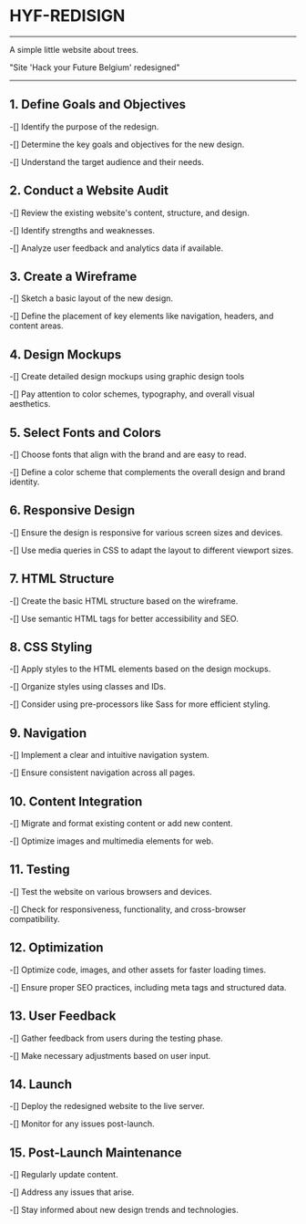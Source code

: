 # HYF-REDISIGN

---

A simple little website about trees.

"Site 'Hack your Future Belgium' redesigned"

---

## 1. Define Goals and Objectives

-[] Identify the purpose of the redesign.

-[] Determine the key goals and objectives for the new design.

-[] Understand the target audience and their needs.

## 2. Conduct a Website Audit

-[] Review the existing website's content, structure, and design.

-[] Identify strengths and weaknesses.

-[] Analyze user feedback and analytics data if available.

## 3. Create a Wireframe

-[] Sketch a basic layout of the new design.

-[] Define the placement of key elements like navigation, headers, and content
areas.

## 4. Design Mockups

-[] Create detailed design mockups using graphic design tools

-[] Pay attention to color schemes, typography, and overall visual aesthetics.

## 5. Select Fonts and Colors

-[] Choose fonts that align with the brand and are easy to read.

-[] Define a color scheme that complements the overall design and brand
identity.

## 6. Responsive Design

-[] Ensure the design is responsive for various screen sizes and devices.

-[] Use media queries in CSS to adapt the layout to different viewport sizes.

## 7. HTML Structure

-[] Create the basic HTML structure based on the wireframe.

-[] Use semantic HTML tags for better accessibility and SEO.

## 8. CSS Styling

-[] Apply styles to the HTML elements based on the design mockups.

-[] Organize styles using classes and IDs.

-[] Consider using pre-processors like Sass for more efficient styling.

## 9. Navigation

-[] Implement a clear and intuitive navigation system.

-[] Ensure consistent navigation across all pages.

## 10. Content Integration

-[] Migrate and format existing content or add new content.

-[] Optimize images and multimedia elements for web.

## 11. Testing

-[] Test the website on various browsers and devices.

-[] Check for responsiveness, functionality, and cross-browser compatibility.

## 12. Optimization

-[] Optimize code, images, and other assets for faster loading times.

-[] Ensure proper SEO practices, including meta tags and structured data.

## 13. User Feedback

-[] Gather feedback from users during the testing phase.

-[] Make necessary adjustments based on user input.

## 14. Launch

-[] Deploy the redesigned website to the live server.

-[] Monitor for any issues post-launch.

## 15. Post-Launch Maintenance

-[] Regularly update content.

-[] Address any issues that arise.

-[] Stay informed about new design trends and technologies.
